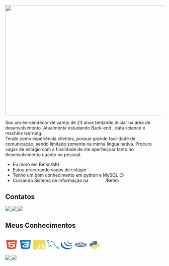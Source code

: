 
<img align="center" height="350" width="1000" src="https://user-images.githubusercontent.com/84480805/131389434-714bd4dd-3106-423c-952c-e75315a14902.gif">


  Sou um ex-vendedor de varejo de 23 anos tentando iniciar na área de desenvolvimento. Atualmente estudando Back-end , data science e machine learning. 
  <br/>
  Tendo como experiência clientes, possuo grande facilidade de comunicação, sendo limitado somente na minha língua nativa. Procuro vagas de estágio com a finalidade de me aperfeiçoar tanto no desenvolvimento quanto no pessoal.
- Eu moro em Betim/MG 
- Estou procurando vagas de estágio
- Tenho um bom conhecimento em python e MySQL 😉
- Cursando Sistema de Informação na <img align="center" height="17" width="50" src="https://upload.wikimedia.org/wikipedia/commons/9/96/Centro_Universit%C3%A1rio_UNA.png">/Betim
  

  
## Contatos
  
<div> 
  <a href="https://www.linkedin.com/in/mayron-entreportes-6099bb170/" target="_blank">
    <img src="https://img.shields.io/badge/-LinkedIn-%230077B5?style=for-the-badge&logo=linkedin&logoColor=white" target="_blank">
  </a> 
  <a href="https://www.instagram.com/mayron_aj/" target="_blank">
    <img src="https://img.shields.io/badge/-Instagram-%23E4405F?style=for-the-badge&logo=instagram&logoColor=white" target="_blank">
  </a>
  <a href = "mailto:mayron795@gmail.com"> 
    <img src="https://img.shields.io/badge/-Gmail-%23333?style=for-the-badge&logo=gmail&logoColor=white" target="_blank"> 
  </a>
  
</div>

  ## Meus Conhecimentos

  <div style="display: inline_block"><br>
    <img align="center" height="30" width="40" src="https://github.com/devicons/devicon/blob/master/icons/html5/html5-original.svg">
    <img align="center"  height="30" width="40" src="https://github.com/devicons/devicon/blob/master/icons/css3/css3-original.svg">
    <img align="center"  height="30" width="40" src="https://github.com/devicons/devicon/blob/master/icons/javascript/javascript-plain.svg">
    <img align="center"  height="30" width="40" src="https://github.com/devicons/devicon/blob/master/icons/mysql/mysql-original.svg">
    <img align="center"  height="30" width="40" src="https://github.com/devicons/devicon/blob/master/icons/jquery/jquery-original.svg">
    <img align="center"  height="30" width="40" src="https://github.com/devicons/devicon/blob/master/icons/php/php-plain.svg">
    <img align="center"  height="30" width="40" src="https://github.com/devicons/devicon/blob/master/icons/python/python-original.svg">
  <div/> <br>
  
  <div>
    <a href="https://github.com/MayronME"/>
      <img height="170em" src="https://github-readme-stats.vercel.app/api?username=MayronME&show_icons=true&theme=midnight-purple&include_all_commits=true&count_private=true"/>
      <img height="170em" src="https://github-readme-stats.vercel.app/api/top-langs?username=MayronME&layout=compact&langs_count=7&theme=midnight-purple"/>
  </div>


